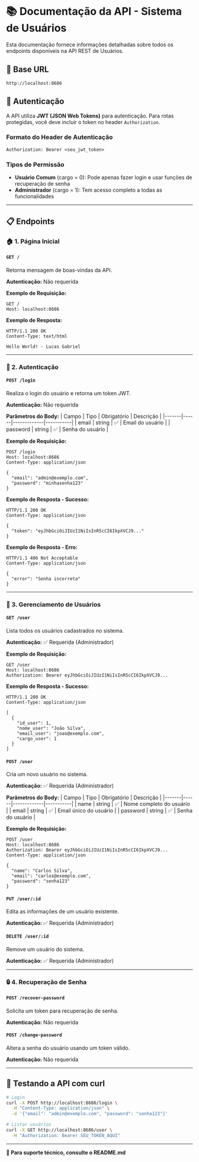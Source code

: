 # 📚 Documentação da API - Sistema de Usuários

Esta documentação fornece informações detalhadas sobre todos os endpoints disponíveis na API REST de Usuários.

## 🔗 Base URL
```
http://localhost:8686
```

## 🔐 Autenticação

A API utiliza **JWT (JSON Web Tokens)** para autenticação. Para rotas protegidas, você deve incluir o token no header `Authorization`.

### Formato do Header de Autenticação
```
Authorization: Bearer <seu_jwt_token>
```

### Tipos de Permissão
- **Usuário Comum** (cargo = 0): Pode apenas fazer login e usar funções de recuperação de senha
- **Administrador** (cargo = 1): Tem acesso completo a todas as funcionalidades

---

## 📋 Endpoints

### 🏠 1. Página Inicial

#### `GET /`
Retorna mensagem de boas-vindas da API.

**Autenticação:** Não requerida

**Exemplo de Requisição:**
```http
GET /
Host: localhost:8686
```

**Exemplo de Resposta:**
```http
HTTP/1.1 200 OK
Content-Type: text/html

Hello World! - Lucas Gabriel
```

---

### 🔐 2. Autenticação

#### `POST /login`
Realiza o login do usuário e retorna um token JWT.

**Autenticação:** Não requerida

**Parâmetros do Body:**
| Campo | Tipo | Obrigatório | Descrição |
|-------|------|-------------|-----------|
| email | string | ✅ | Email do usuário |
| password | string | ✅ | Senha do usuário |

**Exemplo de Requisição:**
```http
POST /login
Host: localhost:8686
Content-Type: application/json

{
  "email": "admin@exemplo.com",
  "password": "minhasenha123"
}
```

**Exemplo de Resposta - Sucesso:**
```http
HTTP/1.1 200 OK
Content-Type: application/json

{
  "token": "eyJhbGciOiJIUzI1NiIsInR5cCI6IkpXVCJ9..."
}
```

**Exemplo de Resposta - Erro:**
```http
HTTP/1.1 406 Not Acceptable
Content-Type: application/json

{
  "error": "Senha incorreta"
}
```

---

### 👥 3. Gerenciamento de Usuários

#### `GET /user`
Lista todos os usuários cadastrados no sistema.

**Autenticação:** ✅ Requerida (Administrador)

**Exemplo de Requisição:**
```http
GET /user
Host: localhost:8686
Authorization: Bearer eyJhbGciOiJIUzI1NiIsInR5cCI6IkpXVCJ9...
```

**Exemplo de Resposta - Sucesso:**
```http
HTTP/1.1 200 OK
Content-Type: application/json

[
  {
    "id_user": 1,
    "nome_user": "João Silva",
    "email_user": "joao@exemplo.com",
    "cargo_user": 1
  }
]
```

#### `POST /user`
Cria um novo usuário no sistema.

**Autenticação:** ✅ Requerida (Administrador)

**Parâmetros do Body:**
| Campo | Tipo | Obrigatório | Descrição |
|-------|------|-------------|-----------|
| name | string | ✅ | Nome completo do usuário |
| email | string | ✅ | Email único do usuário |
| password | string | ✅ | Senha do usuário |

**Exemplo de Requisição:**
```http
POST /user
Host: localhost:8686
Authorization: Bearer eyJhbGciOiJIUzI1NiIsInR5cCI6IkpXVCJ9...
Content-Type: application/json

{
  "name": "Carlos Silva",
  "email": "carlos@exemplo.com",
  "password": "senha123"
}
```

#### `PUT /user/:id`
Edita as informações de um usuário existente.

**Autenticação:** ✅ Requerida (Administrador)

#### `DELETE /user/:id`
Remove um usuário do sistema.

**Autenticação:** ✅ Requerida (Administrador)

---

### 🔒 4. Recuperação de Senha

#### `POST /recover-password`
Solicita um token para recuperação de senha.

**Autenticação:** Não requerida

#### `POST /change-password`
Altera a senha do usuário usando um token válido.

**Autenticação:** Não requerida

---

## 🧪 Testando a API com curl

```bash
# Login
curl -X POST http://localhost:8686/login \
  -H "Content-Type: application/json" \
  -d '{"email": "admin@exemplo.com", "password": "senha123"}'

# Listar usuários
curl -X GET http://localhost:8686/user \
  -H "Authorization: Bearer SEU_TOKEN_AQUI"
```

---

**📧 Para suporte técnico, consulte o README.md** 
